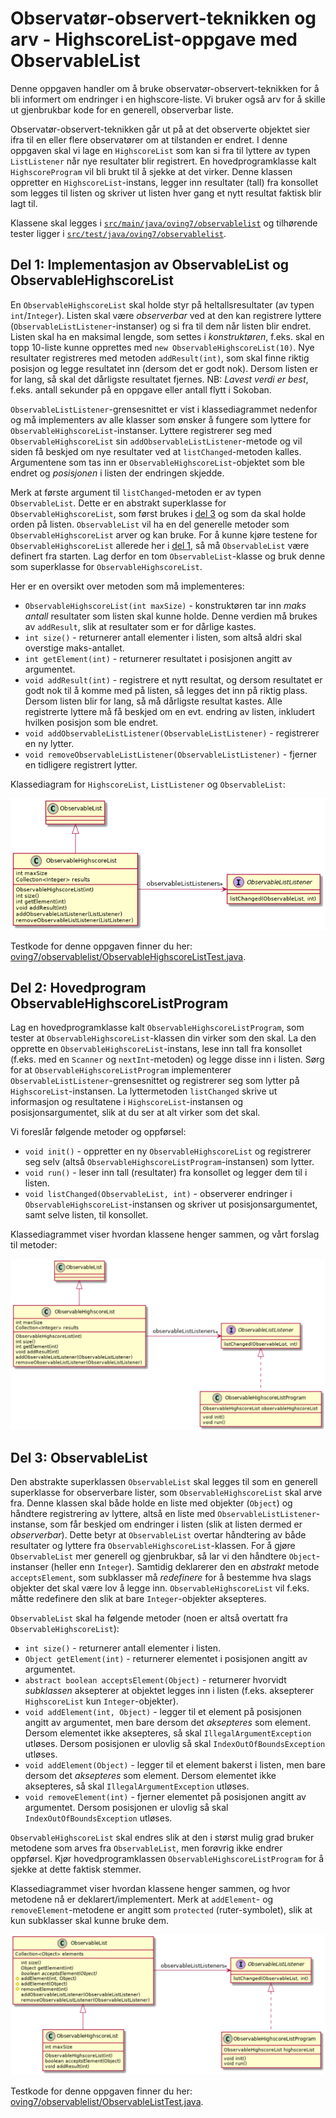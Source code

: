 # Observatør-observert-teknikken og arv - HighscoreList-oppgave med ObservableList

Denne oppgaven handler om å bruke observatør-observert-teknikken for å bli informert om endringer i en highscore-liste. Vi bruker også arv for å skille ut gjenbrukbar kode for en generell, observerbar liste.

Observatør-observert-teknikken går ut på at det observerte objektet sier ifra til en eller flere observatører om at tilstanden er endret. I denne oppgaven skal vi lage en `HighscoreList` som kan si fra til lyttere av typen `ListListener` når nye resultater blir registrert. En hovedprogramklasse kalt `HighscoreProgram` vil bli brukt til å sjekke at det virker. Denne klassen oppretter en `HighscoreList`-instans, legger inn resultater (tall) fra konsollet som legges til listen og skriver ut listen hver gang et nytt resultat faktisk blir lagt til.

Klassene skal legges i [`src/main/java/oving7/observablelist`](../../src/main/java/oving7/observablelist) og tilhørende tester ligger i [`src/test/java/oving7/observablelist`](../../src/test/java/oving7/observablelist).

## Del 1: Implementasjon av ObservableList og ObservableHighscoreList

En `ObservableHighscoreList` skal holde styr på heltallsresultater (av typen `int`/`Integer`). Listen skal være _observerbar_ ved at den kan registrere lyttere (`ObservableListListener`-instanser) og si fra til dem når listen blir endret. Listen skal ha en maksimal lengde, som settes i _konstruktøren_, f.eks. skal en topp $10$-liste kunne opprettes med `new ObservableHighscoreList(10)`. Nye resultater registreres med metoden `addResult(int)`, som skal finne riktig posisjon og legge resultatet inn (dersom det er godt nok). Dersom listen er for lang, så skal det dårligste resultatet fjernes. NB: _Lavest verdi er best_, f.eks. antall sekunder på en oppgave eller antall flytt i Sokoban.

`ObservableListListener`-grensesnittet er vist i klassediagrammet nedenfor og må implementers av alle klasser som ønsker å fungere som lyttere for `ObservableHighscoreList`-instanser. Lyttere registrerer seg med `ObservableHighscoreList` sin `addObservableListListener`-metode og vil siden få beskjed om nye resultater ved at `listChanged`-metoden kalles. Argumentene som tas inn er `ObservableHighscoreList`-objektet som ble endret og _posisjonen_ i listen der endringen skjedde.

Merk at første argument til `listChanged`-metoden er av typen `ObservableList`. Dette er en abstrakt superklasse for `ObservableHighscoreList`, som først brukes i [del 3](#del-3-observablelist) og som da skal holde orden på listen. `ObservableList` vil ha en del generelle metoder som `ObservableHighscoreList` arver og kan bruke. For å kunne kjøre testene for `ObservableHighscoreList` allerede her i [del 1](#del-1-implementasjon-av-observablelist-og-observablehighscorelist), så må `ObservableList` være definert fra starten. Lag derfor en tom `ObservableList`-klasse og bruk denne som superklasse for `ObservableHighscoreList`.

Her er en oversikt over metoden som må implementeres:

- `ObservableHighscoreList(int maxSize)` - konstruktøren tar inn _maks antall_ resultater som listen skal kunne holde. Denne verdien må brukes av `addResult`, slik at resultater som er for dårlige kastes.
- `int size()` - returnerer antall elementer i listen, som altså aldri skal overstige maks-antallet.
- `int getElement(int)` - returnerer resultatet i posisjonen angitt av argumentet.
- `void addResult(int)` - registrere et nytt resultat, og dersom resultatet er godt nok til å komme med på listen, så legges det inn på riktig plass. Dersom listen blir for lang, så må dårligste resultat kastes. Alle registrerte lyttere må få beskjed om en evt. endring av listen, inkludert hvilken posisjon som ble endret.
- `void addObservableListListener(ObservableListListener)` - registrerer en ny lytter.
- `void removeObservableListListener(ObservableListListener)` - fjerner en tidligere registrert lytter.

Klassediagram for `HighscoreList`, `ListListener` og `ObservableList`:

![ObservableList_del1](assets/ObservableList_del1.png)

Testkode for denne oppgaven finner du her: [oving7/observablelist/ObservableHighscoreListTest.java](../../src/test/java/oving7/observablelist/ObservableHighscoreListTest.java).

## Del 2: Hovedprogram ObservableHighscoreListProgram

Lag en hovedprogramklasse kalt `ObservableHighscoreListProgram`, som tester at `ObservableHighscoreList`-klassen din virker som den skal. La den opprette en `ObservableHighscoreList`-instans, lese inn tall fra konsollet (f.eks. med en `Scanner` og `nextInt`-metoden) og legge disse inn i listen. Sørg for at `ObservableHighscoreListProgram` implementerer `ObservableListListener`-grensesnittet og registrerer seg som lytter på `HighscoreList`-instansen. La lyttermetoden `listChanged` skrive ut informasjon og resultatene i `HighscoreList`-instansen og posisjonsargumentet, slik at du ser at alt virker som det skal.

Vi foreslår følgende metoder og oppførsel:

- `void init()` - oppretter en ny `ObservableHighscoreList` og registrerer seg selv (altså `ObservableHighscoreListProgram`-instansen) som lytter.
- `void run()` - leser inn tall (resultater) fra konsollet og legger dem til i listen.
- `void listChanged(ObservableList, int)` - observerer endringer i `ObservableHighscoreList`-instansen og skriver ut posisjonsargumentet, samt selve listen, til konsollet.

Klassediagrammet viser hvordan klassene henger sammen, og vårt forslag til metoder:

![ObservableList_del2](assets/ObservableList_del2.png)

## Del 3: ObservableList

Den abstrakte superklassen `ObservableList` skal legges til som en generell superklasse for observerbare lister, som `ObservableHighscoreList` skal arve fra. Denne klassen skal både holde en liste med objekter (`Object`) og håndtere registrering av lyttere, altså en liste med `ObservableListListener`-instanse, som får beskjed om endringer i listen (slik at listen dermed er _observerbar_). Dette betyr at `ObservableList` overtar håndtering av både resultater og lyttere fra `ObservableHighscoreList`-klassen. For å gjøre `ObservableList` mer generell og gjenbrukbar, så lar vi den håndtere `Object`-instanser (heller enn `Integer`). Samtidig deklarerer den en _abstrakt_ metode `acceptsElement`, som subklasser må _redefinere_ for å bestemme hva slags objekter det skal være lov å legge inn. `ObservableHighscoreList` vil f.eks. måtte redefinere den slik at bare `Integer`-objekter aksepteres.

`ObservableList` skal ha følgende metoder (noen er altså overtatt fra `ObservableHighscoreList`):

- `int size()` - returnerer antall elementer i listen.
- `Object getElement(int)` - returnerer elementet i posisjonen angitt av argumentet.
- `abstract boolean acceptsElement(Object)` - returnerer hvorvidt _subklassen_ aksepterer at objektet legges inn i listen (f.eks. aksepterer `HighscoreList` kun `Integer`-objekter).
- `void addElement(int, Object)` - legger til et element på posisjonen angitt av argumentet, men bare dersom det _aksepteres_ som element. Dersom elementet ikke aksepteres, så skal `IllegalArgumentException` utløses. Dersom posisjonen er ulovlig så skal `IndexOutOfBoundsException` utløses.
- `void addElement(Object)` - legger til et element bakerst i listen, men bare dersom det _aksepteres_ som element. Dersom elementet ikke aksepteres, så skal `IllegalArgumentException` utløses.
- `void removeElement(int)` - fjerner elementet på posisjonen angitt av argumentet. Dersom posisjonen er ulovlig så skal `IndexOutOfBoundsException` utløses.

`ObservableHighscoreList` skal endres slik at den i størst mulig grad bruker metodene som arves fra `ObservableList`, men forøvrig ikke endrer oppførsel. Kjør hovedprogramklassen `ObservableHighscoreListProgram` for å sjekke at dette faktisk stemmer.

Klassediagrammet viser hvordan klassene henger sammen, og hvor metodene nå er deklarert/implementert. Merk at `addElement`- og `removeElement`-metodene er angitt som `protected` (ruter-symbolet), slik at kun subklasser skal kunne bruke dem.

![ObservableList_del3](assets/ObservableList_del3.png)

Testkode for denne oppgaven finner du her: [oving7/observablelist/ObservableListTest.java](../../src/test/java/oving7/observablelist/ObservableListTest.java).
